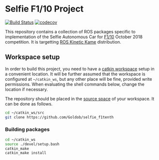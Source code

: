 # Selfie F1/10 Project

[![Build Status](https://travis-ci.com/Goldob/selfie_f1tenth.svg?token=PJsofUnpisMA7tRvqt4p&branch=master)](https://travis-ci.com/Goldob/selfie_f1tenth)
[![codecov](https://codecov.io/gh/Goldob/selfie_f1tenth/branch/master/graph/badge.svg?token=BL6hzoYe9L)](https://codecov.io/gh/Goldob/selfie_f1tenth)

This repository contains a collection of ROS packages specific to implementation of the Selfie Autonomous Car for [F1/10](http://f1tenth.org) October 2018 competition. It is targetting [ROS Kinetic Kame](http://wiki.ros.org/kinetic) distribution.

## Workspace setup

In order to build this project, you need to have a [catkin workspace](http://wiki.ros.org/catkin/Tutorials/create_a_workspace) setup in a convenient location. It will be further assumed that the workspace is configured at `~/catkin_ws`, but any other place will be fine, provided write permissions. When evaluating the shell commands below, change the location if necessary.

The repository should be placed in the [source space](http://wiki.ros.org/catkin/workspaces#Source_Space) of your workspace. It can be done as follows.

```bash
cd ~/catkin_ws/src
git clone https://github.com/Goldob/selfie_f1tenth
```


### Building packages

```bash
cd ~/catkin_ws
source ./devel/setup.bash
catkin_make
catkin_make install
```
